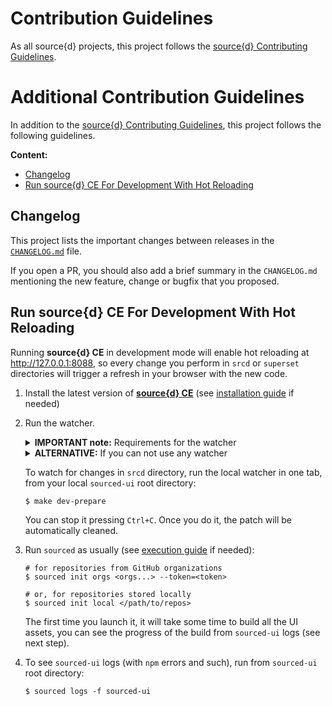 # Contribution Guidelines

As all source{d} projects, this project follows the
[source{d} Contributing Guidelines](https://github.com/src-d/guide/blob/master/engineering/documents/CONTRIBUTING.md).


# Additional Contribution Guidelines

In addition to the [source{d} Contributing Guidelines](https://github.com/src-d/guide/blob/master/engineering/documents/CONTRIBUTING.md),
this project follows the following guidelines.

**Content:**

- [Changelog](#changelog)
- [Run source{d} CE For Development With Hot Reloading](#run-source-d-ce-for-development-with-hot-reloading)


## Changelog

This project lists the important changes between releases in the
[`CHANGELOG.md`](CHANGELOG.md) file.

If you open a PR, you should also add a brief summary in the `CHANGELOG.md`
mentioning the new feature, change or bugfix that you proposed.


## Run source{d} CE For Development With Hot Reloading

Running **source{d} CE** in development mode will enable hot reloading at
http://127.0.0.1:8088, so every change you perform in `srcd` or `superset`
directories will trigger a refresh in your browser with the new code.

1. Install the latest version of [**source{d} CE**](https://github.com/src-d/sourced-ce/releases)
(see [installation guide](https://docs.sourced.tech/community-edition/quickstart/2-install-sourced)
if needed)

1. Run the watcher.

    <details>
        <summary><b>IMPORTANT note:</b> Requirements for the watcher</summary>

    The watcher requires either [`inotify-tools`](https://github.com/rvoicilas/inotify-tools/wiki)
    (for Linux), or [`fswatch`](https://github.com/emcrisostomo/fswatch)
    (for Linux and MacOS)

    - To install `inotify-tools`
        - in Ubuntu you can run:
            ```shell
            $ sudo apt-get install inotify-tools
            ```

    - To install `fswatch`:
        - in MacOS, you can [use brew to install `fswatch`](https://brewinstall.org/install-fswatch-on-mac-with-brew):
            ```shell
            $ brew install fswatch
            ```
        - in Ubuntu you can build and install [from `fswatch` sources](https://github.com/emcrisostomo/fswatch):
            ```shell
            $ ./autogen.sh
            $ ./configure
            $ make
            $ sudo make install
            $ sudo ldconfig
            ```
    </details>

    <details>
        <summary><b>ALTERNATIVE:</b> If you can not use any watcher</summary>

    - If you cannot use any of these watchers, you can just run every time you
    change an asset:

        ```shell
        $ make set-override
        $ make patch # needed everytime you change something in `srcd`
        ```
    </details>

    To watch for changes in `srcd` directory, run the local watcher in one tab,
    from your local `sourced-ui` root directory:

    ```shell
    $ make dev-prepare
    ```

    You can stop it pressing `Ctrl+C`. Once you do it, the patch will be
    automatically cleaned.

1. Run `sourced` as usually (see [execution guide](https://docs.sourced.tech/community-edition/quickstart/3-init-sourced)
    if needed):

    ```shell
    # for repositories from GitHub organizations
    $ sourced init orgs <orgs...> --token=<token>

    # or, for repositories stored locally
    $ sourced init local </path/to/repos>
    ```

    The first time you launch it, it will take some time to build all the UI assets,
    you can see the progress of the build from `sourced-ui` logs (see next step).

1. To see `sourced-ui` logs (with `npm` errors and such),
    run from `sourced-ui` root directory:

    ```shell
    $ sourced logs -f sourced-ui
    ```
